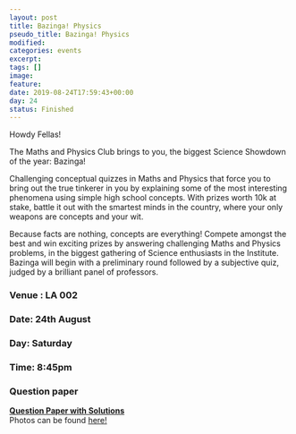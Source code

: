 ```yaml
---
layout: post
title: Bazinga! Physics
pseudo_title: Bazinga! Physics
modified:
categories: events
excerpt:
tags: []
image:
feature:
date: 2019-08-24T17:59:43+00:00
day: 24
status: Finished
---
```

Howdy Fellas!

The Maths and Physics Club brings to you, the biggest Science Showdown of the year: Bazinga!

Challenging conceptual quizzes in Maths and Physics that force you to bring out the true tinkerer in you by explaining some of the most interesting phenomena using simple high school concepts. With prizes worth 10k at stake, battle it out with the smartest minds in the country, where your only weapons are concepts and your wit.

Because facts are nothing, concepts are everything! Compete amongst the best and win exciting prizes by answering challenging Maths and Physics problems, in the biggest gathering of Science enthusiasts in the Institute. Bazinga will begin with a preliminary round followed by a subjective quiz, judged by a brilliant panel of professors.

### Venue : LA 002

### Date: 24th August

### Day: Saturday

### Time: 8:45pm

### Question paper
**[Question Paper with Solutions](http://mnp-club.github.io/files/Bazinga!%20Physics%202019/Question%20Paper%20with%20Solutions.pdf)**  
Photos can be found [here!](https://drive.google.com/drive/folders/14-HnbLeeS_qR_9pkmMsZtfRz2Rt0lHIv?fbclid=IwAR00myohc3c1LIPNi0yKaOccwH46sTiFP_fNaRfa_aIDn36-mngESEhUBNc)